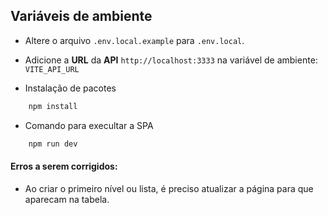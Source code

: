 ## Variáveis de ambiente

- Altere o arquivo `.env.local.example` para `.env.local`.

- Adicione a **URL** da **API** `http://localhost:3333` na variável de ambiente: `VITE_API_URL`

- Instalação de pacotes

```bash
    npm install
```

- Comando para execultar a SPA

```bash
    npm run dev
```

#### Erros a serem corrigidos:

- Ao criar o primeiro nível ou lista, é preciso atualizar a página para que aparecam na tabela.
